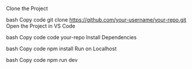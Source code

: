 Clone the Project

bash
Copy code
git clone https://github.com/your-username/your-repo.git
Open the Project in VS Code

bash
Copy code
code your-repo
Install Dependencies

bash
Copy code
npm install
Run on Localhost

bash
Copy code
npm run dev